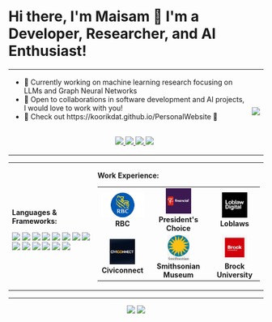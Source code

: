# Hi there, I'm Maisam 👋 I'm a Developer, Researcher, and AI Enthusiast!

<table>
  <tr>
    <td>
      <ul>
        <li>🚀 Currently working on machine learning research focusing on LLMs and Graph Neural Networks</li>
        <li>🤝 Open to collaborations in software development and AI projects, I would love to work with you!</li>
        <li>📧 Check out https://koorikdat.github.io/PersonalWebsite  📧</li>
        <br>
        <p align="center">
            <a href="https://github.com/Koorikdat">
              <img src="https://img.shields.io/badge/GitHub-181717?style=for-the-badge&logo=github&logoColor=white"/>
            </a>
            <a href="https://www.linkedin.com/in/maisam-anjum/">
              <img src="https://img.shields.io/badge/LinkedIn-0077B5?style=for-the-badge&logo=linkedin&logoColor=white"/>
            </a>
            <a href="https://www.instagram.com/koorikdat/">
              <img src="https://img.shields.io/badge/Instagram-E4405F?style=for-the-badge&logo=instagram&logoColor=white"/>
            </a>
            <a href="https://discordapp.com/users/koorikdat">
              <img src="https://img.shields.io/badge/Discord-5865F2?style=for-the-badge&logo=discord&logoColor=white"/>
            </a>
          </p> 
      </ul>
    </td>
    <td>
      <img src="https://media3.giphy.com/media/v1.Y2lkPTc5MGI3NjExazM2Z205eGV3aTFsZ29sbWtjOXh3aG90bnpqMmVibWNtc2t4bWg3NCZlcD12MV9pbnRlcm5hbF9naWZfYnlfaWQmY3Q9Zw/E6jscXfv3AkWQ/giphy.gif" width="200"/>
    </td>
  </tr>
</table>




<table>
  <tr>
    <td>
      <p><b>Languages & Frameworks:</b></p>
      <img src="https://img.shields.io/badge/Python-3776AB?style=for-the-badge&logo=python&logoColor=white"/>
      <img src="https://img.shields.io/badge/Java-007396?style=for-the-badge&logo=java&logoColor=white"/>
      <img src="https://img.shields.io/badge/C%23-239120?style=for-the-badge&logo=c-sharp&logoColor=white"/>
      <img src="https://img.shields.io/badge/C-00599C?style=for-the-badge&logo=c&logoColor=white"/>
      <img src="https://img.shields.io/badge/JavaScript-F7DF1E?style=for-the-badge&logo=javascript&logoColor=black"/>
      <img src="https://img.shields.io/badge/React-61DAFB?style=for-the-badge&logo=react&logoColor=black"/>
      <img src="https://img.shields.io/badge/Angular-DD0031?style=for-the-badge&logo=angular&logoColor=white"/>
      <img src="https://img.shields.io/badge/Django-092E20?style=for-the-badge&logo=django&logoColor=white"/>
      <img src="https://img.shields.io/badge/Docker-2496ED?style=for-the-badge&logo=docker&logoColor=white"/>
      <img src="https://img.shields.io/badge/Flutter-02569B?style=for-the-badge&logo=flutter&logoColor=white"/>
      <img src="https://img.shields.io/badge/NumPy-013243?style=for-the-badge&logo=numpy&logoColor=white"/>
      <img src="https://img.shields.io/badge/PyTorch-EE4C2C?style=for-the-badge&logo=pytorch&logoColor=white"/>
      <img src="https://img.shields.io/badge/Git-F05032?style=for-the-badge&logo=git&logoColor=white"/>
      <img src="https://img.shields.io/badge/SQL-4479A1?style=for-the-badge&logo=postgresql&logoColor=white"/>
    </td>
    <td>
      <p><b>Work Experience:</b></p>
      <table>
        <tr>
          <td align="center">
            <img src="https://raw.githubusercontent.com/Koorikdat/Koorikdat/main/assets/RBC.png" height="50"/>
            <br><b>RBC</b>
          </td>
          <td align="center">
            <img src="https://raw.githubusercontent.com/Koorikdat/Koorikdat/main/assets/PCFinancial.png" height="50"/>
            <br><b>President's Choice</b>
          </td>
          <td align="center">
            <img src="https://raw.githubusercontent.com/Koorikdat/Koorikdat/main/assets/Loblaws.png" height="50"/>
            <br><b>Loblaws</b>
          </td>
        </tr>
        <tr>
          <td align="center">
            <img src="https://raw.githubusercontent.com/Koorikdat/Koorikdat/main/assets/Civiconnect.png" height="50"/>
            <br><b>Civiconnect</b>
          </td>
          <td align="center">
            <img src="https://raw.githubusercontent.com/Koorikdat/Koorikdat/main/assets/Smithsonian.png" height="50"/>
            <br><b>Smithsonian Museum</b>
          </td>
          <td align="center">
            <img src="https://raw.githubusercontent.com/Koorikdat/Koorikdat/main/assets/Brock.png" height="50"/>
            <br><b>Brock University</b>
          </td>
        </tr>
      </table>
    </td>
  </tr>
</table>

---

<p align="center">
  <img src="https://github-readme-stats.vercel.app/api/top-langs/?username=Koorikdat&layout=compact&theme=dark" height="150"/>
  <img src="https://github-readme-streak-stats.herokuapp.com/?user=Koorikdat&theme=dark" height="150"/>
</p>
